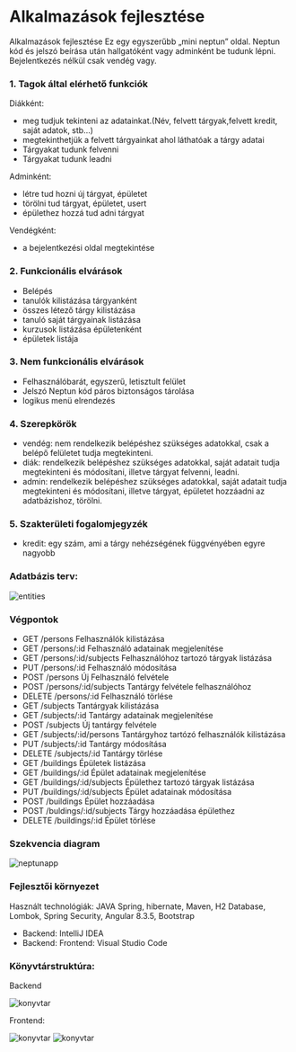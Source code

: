 # Alkalmazások fejlesztése

Alkalmazások fejlesztése
Ez egy egyszerűbb „mini neptun” oldal.
Neptun kód és jelszó beírása után hallgatóként vagy adminként be tudunk lépni. Bejelentkezés nélkül csak vendég vagy.



<h3>1. Tagok által elérhető funkciók</h3>

<p>Diákként:</p>
<ul>
   <li>meg tudjuk tekinteni az adatainkat.(Név, felvett tárgyak,felvett kredit, saját adatok, stb…)</li>
   <li>megtekinthetjük a felvett tárgyainkat ahol láthatóak a tárgy adatai</li>
   <li>Tárgyakat tudunk felvenni</li>
  <li>Tárgyakat tudunk leadni</li>
</ul>

      
<p>Adminként:</p>    
<ul>
   <li>létre tud hozni új tárgyat, épületet</li>
   <li>törölni tud tárgyat, épületet, usert</li>
   <li>épülethez hozzá tud adni tárgyat</li>   
   
</ul>
      
<p>Vendégként:</p>         
<ul>
   <li>a bejelentkezési oldal megtekintése</li>
</ul>

<h3>2.  Funkcionális elvárások</h3>

<ul>
   <li>Belépés</li>
   <li>tanulók kilistázása tárgyanként</li>
   <li>összes létező tárgy kilistázása</li>
   <li>tanuló saját tárgyainak listázása</li>
   <li>kurzusok listázása épületenként</li>
   <li>épületek listája</li>
</ul>
              
<h3>3. Nem funkcionális elvárások</h3>       
<ul>
   <li>Felhasználóbarát, egyszerű, letisztult felület</li>
   <li>Jelszó Neptun kód páros biztonságos tárolása</li>
   <li>logikus menü elrendezés</li>
</ul>

<h3>4. Szerepkörök</h3>
<ul>
   <li>vendég: nem rendelkezik belépéshez szükséges adatokkal, csak a belépő felületet tudja megtekinteni.</li>
   <li>diák: rendelkezik belépéshez szükséges adatokkal, saját adatait tudja megtekinteni és módosítani, illetve tárgyat felvenni, leadni.</li>
   <li>admin: rendelkezik belépéshez szükséges adatokkal, saját adatait tudja megtekinteni és módosítani, illetve tárgyat, épületet hozzáadni az adatbázishoz, törölni.</li>
</ul>


<h3>5. Szakterületi fogalomjegyzék</h3>
<ul>
   <li>kredit: egy szám, ami a tárgy nehézségének függvényében egyre nagyobb</li>
</ul>



<h3>Adatbázis terv:</h3>

![entities](https://user-images.githubusercontent.com/47753407/79592394-3b0aa280-80da-11ea-9c29-c328260ec778.png)


<h3>Végpontok</h3>
<ul>

   
   <li>GET /persons Felhasználók kilistázása</li>
   <li>GET /persons/:id Felhasználó adatainak megjelenítése</li>
   <li>GET /persons/:id/subjects Felhasználóhoz tartozó tárgyak listázása</li>
   <li>PUT /persons/:id Felhasználó módosítása</li>
   <li>POST /persons Új Felhasználó felvétele</li>
   <li>POST /persons/:id/subjects Tantárgy felvétele felhasználóhoz</li>
   <li> DELETE /persons/:id Felhasználó törlése</li>
   
   <li>GET /subjects Tantárgyak kilistázása</li>
   <li>GET /subjects/:id Tantárgy adatainak megjelenítése</li>
   <li>POST /subjects Új tantárgy felvétele</li>
   <li>GET /subjects/:id/persons Tantárgyhoz tartózó felhasználók kilistázása</li>
   <li>PUT /subjects/:id Tantárgy módosítása</li>
   <li> DELETE /subjects/:id Tantárgy törlése </li>
   
   <li>GET /buildings Épületek listázása</li>
   <li>GET /buildings/:id Épület adatainak megjelenítése</li>
   <li>GET /buildings/:id/subjects Épülethez tartozó tárgyak listázása</li>
   <li>PUT /buildings/:id/subjects Épület adatainak módosítása</li>
   <li>POST /buildings Épület hozzáadása</li>
   <li>POST /buldings/:id/subjects Tárgy hozzáadása épülethez</li>
   <li>DELETE /buildings/:id Épület törlése</li>
</ul>

<h3>Szekvencia diagram</h3>


![neptunapp](https://user-images.githubusercontent.com/47753407/79596514-0221fc00-80e1-11ea-93fe-890b7932fecb.png)



<h3>Fejlesztői környezet</h3>

Használt technológiák: JAVA Spring, hibernate, Maven, H2 Database, Lombok, Spring Security, Angular 8.3.5, Bootstrap

 <ul>
   <li> Backend: IntelliJ IDEA </li>
   <li> Backend:  Frontend: Visual Studio Code </li>
</ul>
    
<h3>Könyvtárstruktúra:</h3>
Backend

![konyvtar](https://user-images.githubusercontent.com/47753407/79596229-79a35b80-80e0-11ea-9c95-9946a8226c47.png)

Frontend:

![konyvtar](https://user-images.githubusercontent.com/61462292/83324810-11f83880-a268-11ea-8fb7-835013f573cc.png)
![konyvtar](https://user-images.githubusercontent.com/61462292/83324874-5f74a580-a268-11ea-9a1a-928761ac7472.png)
    
 
   
  
   






